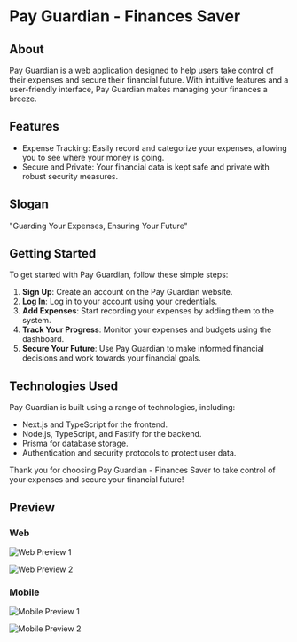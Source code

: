 # Pay Guardian - Finances Saver

## About

Pay Guardian is a web application designed to help users take control of their expenses and secure their financial future. With intuitive features and a user-friendly interface, Pay Guardian makes managing your finances a breeze.

## Features

- Expense Tracking: Easily record and categorize your expenses, allowing you to see where your money is going.
- Secure and Private: Your financial data is kept safe and private with robust security measures.

## Slogan

"Guarding Your Expenses, Ensuring Your Future"

## Getting Started

To get started with Pay Guardian, follow these simple steps:

1. **Sign Up**: Create an account on the Pay Guardian website.
2. **Log In**: Log in to your account using your credentials.
3. **Add Expenses**: Start recording your expenses by adding them to the system.
4. **Track Your Progress**: Monitor your expenses and budgets using the dashboard.
5. **Secure Your Future**: Use Pay Guardian to make informed financial decisions and work towards your financial goals.

## Technologies Used

Pay Guardian is built using a range of technologies, including:

- Next.js and TypeScript for the frontend.
- Node.js, TypeScript, and Fastify for the backend.
- Prisma for database storage.
- Authentication and security protocols to protect user data.

Thank you for choosing Pay Guardian - Finances Saver to take control of your expenses and secure your financial future!

## Preview

### Web

![Web Preview 1](https://github.com/Lunatic02/PayGuardian-FinancesSaver/assets/82097583/45a29754-db89-41d8-a332-6475e883a894)

![Web Preview 2](https://github.com/Lunatic02/PayGuardian-FinancesSaver/assets/82097583/6c9e22bf-7bf1-4711-9594-19747d2b28cd)

### Mobile

![Mobile Preview 1](https://github.com/Lunatic02/PayGuardian-FinancesSaver/assets/82097583/d0fd4c02-3260-439f-aae2-de8de81f6e68)

![Mobile Preview 2](https://github.com/Lunatic02/PayGuardian-FinancesSaver/assets/82097583/1ba9d4eb-6950-47bd-a067-2747e952c19f)
